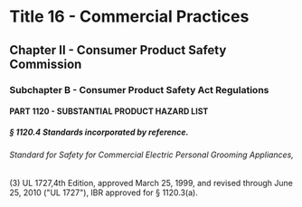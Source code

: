 
# Title 16 - Commercial Practices
## Chapter II - Consumer Product Safety Commission
### Subchapter B - Consumer Product Safety Act Regulations
#### PART 1120 - SUBSTANTIAL PRODUCT HAZARD LIST
##### § 1120.4 Standards incorporated by reference.
###### Standard for Safety for Commercial Electric Personal Grooming Appliances,

(3) UL 1727,4th Edition, approved March 25, 1999, and revised through June 25, 2010 ("UL 1727"), IBR approved for § 1120.3(a).
